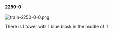 #### 2250-0
![train-2250-0-0.png](https://github.com/lil-lab/nlvr/raw/master/nlvr/train/images/44/train-2250-0-0.png "train-2250-0-0.png")

There is 1 tower with 1 blue block in the middle of it